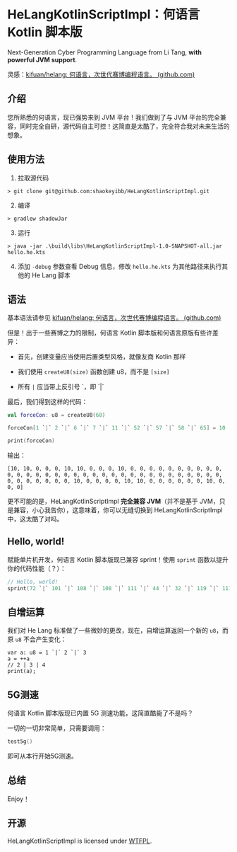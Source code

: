 # HeLangKotlinScriptImpl：何语言 Kotlin 脚本版

Next-Generation Cyber Programming Language from Li Tang, **with powerful JVM support**.

灵感：[kifuan/helang: 何语言，次世代赛博编程语言。 (github.com)](https://github.com/kifuan/helang)

## 介绍

您所熟悉的何语言，现已强势来到 JVM 平台！我们做到了与 JVM 平台的完全兼容，同时完全自研，源代码自主可控！这简直是太酷了，完全符合我对未来生活的想象。

## 使用方法

1. 拉取源代码

```shell
> git clone git@github.com:shaokeyibb/HeLangKotlinScriptImpl.git
```

2. 编译

```shell
> gradlew shadowJar
```

3. 运行

```shell
> java -jar .\build\libs\HeLangKotlinScriptImpl-1.0-SNAPSHOT-all.jar hello.he.kts
```

4. 添加 `-debug` 参数查看 Debug 信息，修改 `hello.he.kts` 为其他路径来执行其他的 He Lang 脚本

## 语法

基本语法请参见 [kifuan/helang: 何语言，次世代赛博编程语言。 (github.com)](https://github.com/kifuan/helang)

但是！出于一些赛博之力的限制，何语言 Kotlin 脚本版和何语言原版有些许差异：

- 首先，创建变量应当使用后置类型风格，就像友商 Kotlin 那样

- 我们使用 `createU8(size)` 函数创建 u8，而不是 `[size]`
- 所有 `|` 应当带上反引号 \`，即 \`|\`

最后，我们得到这样的代码：

```kotlin
val forceCon: u8 = createU8(68)

forceCon[1 `|` 2 `|` 6 `|` 7 `|` 11 `|` 52 `|` 57 `|` 58 `|` 65] = 10

print(forceCon)
```

输出：

```
[10, 10, 0, 0, 0, 10, 10, 0, 0, 0, 10, 0, 0, 0, 0, 0, 0, 0, 0, 0, 0, 0, 0, 0, 0, 0, 0, 0, 0, 0, 0, 0, 0, 0, 0, 0, 0, 0, 0, 0, 0, 0, 0, 0, 0, 0, 0, 0, 0, 0, 0, 10, 0, 0, 0, 0, 10, 10, 0, 0, 0, 0, 0, 0, 10, 0, 0, 0]
```

更不可能的是，HeLangKotlinScriptImpl **完全兼容 JVM**（并不是基于 JVM，只是兼容，小心我告你），这意味着，你可以无缝切换到 HeLangKotlinScriptImpl 中，这太酷了对吗。

## Hello, world!

赋能单片机开发，何语言 Kotlin 脚本版现已兼容 sprint！使用 `sprint` 函数以提升你的代码性能（？）：

```kotlin
// Hello, world!
sprint(72 `|` 101 `|` 108 `|` 108 `|` 111 `|` 44 `|` 32 `|` 119 `|` 111 `|` 114 `|` 108 `|` 100 `|` 33)
```

## 自增运算

我们对 He Lang 标准做了一些微妙的更改，现在，自增运算返回一个新的 `u8`，而原 `u8` 不会产生变化：

```
var a: u8 = 1 `|` 2 `|` 3
a = ++a
// 2 | 3 | 4
print(a);
```

## 5G测速

何语言 Kotlin 脚本版现已内置 5G 测速功能，这简直酷毙了不是吗？

一切的一切非常简单，只需要调用：

```kotlin
test5g()
```

即可从本行开始5G测速。

## 总结

Enjoy！

## 开源

HeLangKotlinScriptImpl is licensed under [WTFPL](LICENSE).